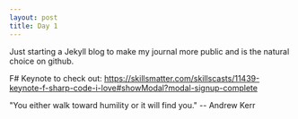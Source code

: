 ```yaml
---
layout: post
title: Day 1
---
```


Just starting a Jekyll blog to make my journal more public and is the natural choice on github. 

F# Keynote to check out:
https://skillsmatter.com/skillscasts/11439-keynote-f-sharp-code-i-love#showModal?modal-signup-complete

"You either walk toward humility or it will find you." -- Andrew Kerr
